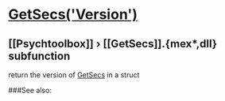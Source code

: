 # [GetSecs('Version')](GetSecs-Version) 
## [[Psychtoolbox]] &#8250; [[GetSecs]].{mex*,dll} subfunction


return the version of [GetSecs](GetSecs) in a struct  


###See also:

